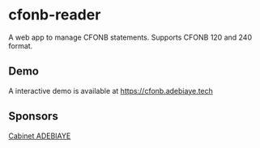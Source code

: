 # cfonb-reader

A web app to manage CFONB statements. Supports CFONB 120 and 240 format.

## Demo

A interactive demo is available at https://cfonb.adebiaye.tech

## Sponsors

[Cabinet ADEBIAYE](https://www.cabinet-adebiaye.com/)
